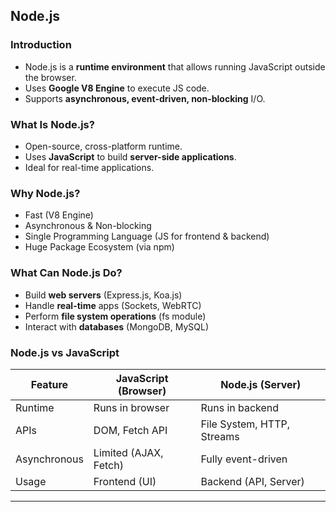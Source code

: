 ## Node.js

### Introduction

- Node.js is a **runtime environment** that allows running JavaScript outside the browser.
- Uses **Google V8 Engine** to execute JS code.
- Supports **asynchronous, event-driven, non-blocking** I/O.

### What Is Node.js?

- Open-source, cross-platform runtime.
- Uses **JavaScript** to build **server-side applications**.
- Ideal for real-time applications.

### Why Node.js?

- Fast (V8 Engine)
- Asynchronous & Non-blocking
- Single Programming Language (JS for frontend & backend)
- Huge Package Ecosystem (via npm)

### What Can Node.js Do?

- Build **web servers** (Express.js, Koa.js)
- Handle **real-time** apps (Sockets, WebRTC)
- Perform **file system operations** (fs module)
- Interact with **databases** (MongoDB, MySQL)

### Node.js vs JavaScript

| Feature      | JavaScript (Browser)  | Node.js (Server)           |
| ------------ | --------------------- | -------------------------- |
| Runtime      | Runs in browser       | Runs in backend            |
| APIs         | DOM, Fetch API        | File System, HTTP, Streams |
| Asynchronous | Limited (AJAX, Fetch) | Fully event-driven         |
| Usage        | Frontend (UI)         | Backend (API, Server)      |

---
